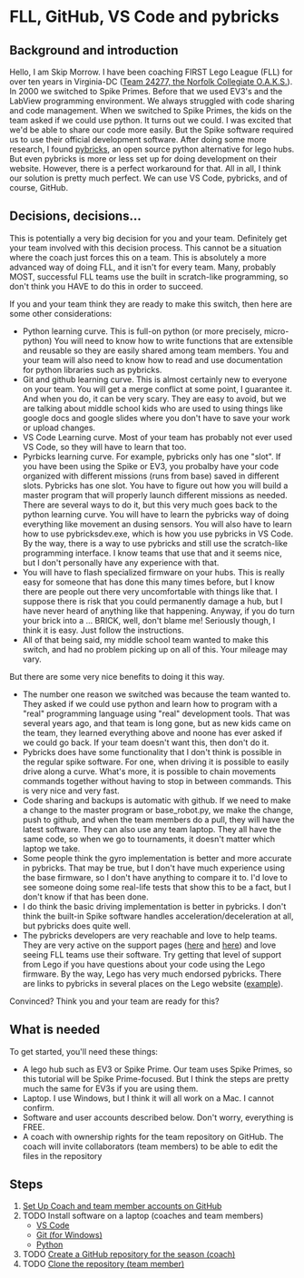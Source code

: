 # FLL, GitHub, VS Code and pybricks

## Background and introduction
Hello,
I am Skip Morrow. I have been coaching FIRST Lego League (FLL) for over ten years in Virginia-DC ([Team 24277, the Norfolk Collegiate O.A.K.S.](https://github.com/FLL-Team-24277)). In 2000 we switched to Spike Primes. Before that we used EV3's and the LabView programming environment. We always struggled with code sharing and code management. When we switched to Spike Primes, the kids on the team asked if we could use python. It turns out we could. I was excited that we'd be able to share our code more easily. But the Spike software required us to use their official development software. After doing some more research, I found [pybricks](https://github.com/pybricks), an open source python alternative for lego hubs. But even pybricks is more or less set up for doing development on their website. However, there is a perfect workaround for that. All in all, I think our solution is pretty much perfect. We can use VS Code, pybricks, and of course, GitHub.

## Decisions, decisions...
This is potentially a very big decision for you and your team. Definitely get your team involved with this decision process. This cannot be a situation where the coach just forces this on a team. This is absolutely a more advanced way of doing FLL, and it isn't for every team. Many, probably MOST, successful FLL teams use the built in scratch-like programming, so don't think you HAVE to do this in order to succeed. 

If you and your team think they are ready to make this switch, then here are some other considerations:
* Python learning curve. This is full-on python (or more precisely, micro-python) You will need to know how to write functions that are extensible and reusable so they are easily shared among team members. You and your team will also need to know how to read and use documentation for python libraries such as pybricks.
* Git and github learning curve. This is almost certainly new to everyone on your team. You will get a merge conflict at some point, I guarantee it. And when you do, it can be very scary. They are easy to avoid, but we are talking about middle school kids who are used to using things like google docs and google slides where you don't have to save your work or upload changes.
* VS Code Learning curve. Most of your team has probably not ever used VS Code, so they will have to learn that too.
* Pyrbicks learning curve. For example, pybricks only has one "slot". If you have been using the Spike or EV3, you probalby have your code organized with different missions (runs from base) saved in different slots. Pybricks has one slot. You have to figure out how you will build a master program that will properly launch different missions as needed. There are several ways to do it, but this very much goes back to the python learning curve. You will have to learn the pybricks way of doing everything like movement an dusing sensors. You will also have to learn how to use pybricksdev.exe, which is how you use pybricks in VS Code. By the way, there is a way to use pybricks and still use the scratch-like programming interface. I know teams that use that and it seems nice, but I don't personally have any experience with that.
* You will have to flash specialized firmware on your hubs. This is really easy for someone that has done this many times before, but I know there are people out there very uncomfortable with things like that. I suppose there is risk that you could permanently damage a hub, but I have never heard of anything like that happening. Anyway, if you do turn your brick into a ... BRICK, well, don't blame me! Seriously though, I think it is easy. Just follow the instructions.
* All of that being said, my middle school team wanted to make this switch, and had no problem picking up on all of this. Your mileage may vary.

But there are some very nice benefits to doing it this way.
* The number one reason we switched was because the team wanted to. They asked if we could use python and learn how to program with a "real" programming language using "real" development tools. That was several years ago, and that team is long gone, but as new kids came on the team, they learned everything above and noone has ever asked if we could go back. If your team doesn't want this, then don't do it.
* Pybricks does have some functionality that I don't think is possible in the regular spike software. For one, when driving it is possible to easily drive along a curve. What's more, it is possible to chain movements commands together without having to stop in between commands. This is very nice and very fast.
* Code sharing and backups is automatic with github. If we need to make a change to the master program or base_robot.py, we make the change, push to github, and when the team members do a pull, they will have the latest software. They can also use any team laptop. They all have the same code, so when we go to tournaments, it doesn't matter which laptop we take.
* Some people think the gyro implementation is better and more accurate in pybricks. That may be true, but I don't have much experience using the base firmware, so I don't have anything to compare it to. I'd love to see someone doing some real-life tests that show this to be a fact, but I don't know if that has been done.
* I do think the basic driving implementation is better in pybricks. I don't think the built-in Spike software handles acceleration/deceleration at all, but pybricks does quite well.
* The pybricks developers are very reachable and love to help teams. They are very active on the support pages ([here](https://github.com/orgs/pybricks/discussions) and [here](https://github.com/pybricks/support/issues)) and love seeing FLL teams use their software. Try getting that level of support from Lego if you have questions about your code using the Lego firmware. By the way, Lego has very much endorsed pybricks. There are links to pybricks in several places on the Lego website ([example](https://education.lego.com/en-us/lessons/ev3-real-world-vehicles/speed-control-system/)).

Convinced? Think you and your team are ready for this?

## What is needed
To get started, you'll need these things:
* A lego hub such as EV3 or Spike Prime. Our team uses Spike Primes, so this tutorial will be Spike Prime-focused. But I think the steps are pretty much the same for EV3s if you are using them.
* Laptop. I use Windows, but I think it will all work on a Mac. I cannot confirm.
* Software and user accounts described below. Don't worry, everything is FREE.
* A coach with ownership rights for the team repository on GitHub. The coach will invite collaborators (team members) to be able to edit the files in the repository

## Steps
1. [Set Up Coach and team member accounts on GitHub](https://github.com/MrGibbage/fll-pybricks-vscode-tutorial/blob/main/github-accounts.md)
2. TODO Install software on a laptop (coaches and team members)
   - [VS Code](https://github.com/MrGibbage/fll-pybricks-vscode-tutorial/blob/main/install-vs-code.md)
   - [Git (for Windows)](https://github.com/MrGibbage/fll-pybricks-vscode-tutorial/blob/main/install-git.md)
   - [Python](https://github.com/MrGibbage/fll-pybricks-vscode-tutorial/blob/main/install-python.md)
3. TODO [Create a GitHub repository for the season (coach)](https://github.com/MrGibbage/fll-pybricks-vscode-tutorial/blob/main/github-season-repo.md)
4. TODO [Clone the repository (team member)](https://github.com/MrGibbage/fll-pybricks-vscode-tutorial/blob/main/clone-push.md)
